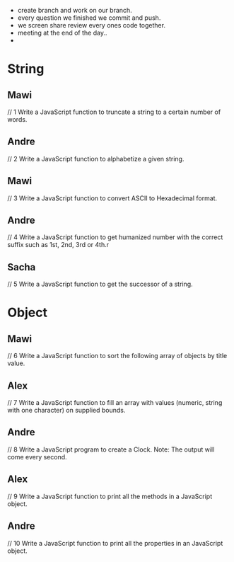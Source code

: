 - create branch and work on our branch.
- every question we finished we commit and push.
- we screen share review every ones code together.
- meeting at the end of the day..
- 


# String
## Mawi
// 1 Write a JavaScript function to truncate a string to a certain number of words.
## Andre
// 2 Write a JavaScript function to alphabetize a given string.
## Mawi
// 3 Write a JavaScript function to convert ASCII to Hexadecimal format.
## Andre
// 4 Write a JavaScript function to get humanized number with the correct suffix such as 1st, 2nd, 3rd or 4th.r
## Sacha
// 5 Write a JavaScript function to get the successor of a string.

# Object
## Mawi
// 6 Write a JavaScript function to sort the following array of objects by title value.
## Alex
// 7 Write a JavaScript function to fill an array with values (numeric, string with one character) on supplied bounds.
## Andre
// 8 Write a JavaScript program to create a Clock. Note: The output will come every second.
## Alex
// 9 Write a JavaScript function to print all the methods in a JavaScript object.
## Andre
// 10 Write a JavaScript function to print all the properties in an JavaScript object.